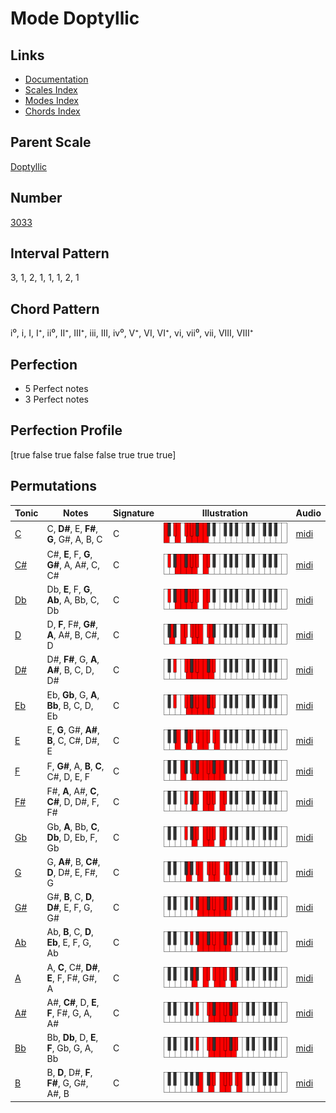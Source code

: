 # Mode Doptyllic

## Links

- [Documentation](index.md)
- [Scales Index](Scales.md)
- [Modes Index](Modes.md)
- [Chords Index](Chords.md)

## Parent Scale

[Doptyllic](ScaleDoptyllic.md)

## Number

[3033](https://ianring.com/musictheory/scales/3033)

## Interval Pattern

3, 1, 2, 1, 1, 1, 2, 1

## Chord Pattern

i⁰, i, I, I⁺, ii⁰, II⁺, III⁺, iii, III, iv⁰, V⁺, VI, VI⁺, vi, vii⁰, vii, VIII, VIII⁺

## Perfection

- 5 Perfect notes
- 3 Perfect notes

## Perfection Profile

[true false true false false true true true]

## Permutations

| Tonic | Notes | Signature | Illustration | Audio |
|-------|-------|-----------|--------------|-------|
| [C](ModeCNaturalDoptyllic.md) | C, **D#**, E, **F#**, **G**, G#, A, B, C | C | ![CNaturalDoptyllic](ModeCNaturalDoptyllic.png) | [midi](https://github.com/edipermadi/music/blob/main/docs/ModeCNaturalDoptyllic.mid?raw=true) |
| [C#](ModeCSharpDoptyllic.md) | C#, **E**, F, **G**, **G#**, A, A#, C, C# | C | ![CSharpDoptyllic](ModeCSharpDoptyllic.png) | [midi](https://github.com/edipermadi/music/blob/main/docs/ModeCSharpDoptyllic.mid?raw=true) |
| [Db](ModeDFlatDoptyllic.md) | Db, **E**, F, **G**, **Ab**, A, Bb, C, Db | C | ![DFlatDoptyllic](ModeDFlatDoptyllic.png) | [midi](https://github.com/edipermadi/music/blob/main/docs/ModeDFlatDoptyllic.mid?raw=true) |
| [D](ModeDNaturalDoptyllic.md) | D, **F**, F#, **G#**, **A**, A#, B, C#, D | C | ![DNaturalDoptyllic](ModeDNaturalDoptyllic.png) | [midi](https://github.com/edipermadi/music/blob/main/docs/ModeDNaturalDoptyllic.mid?raw=true) |
| [D#](ModeDSharpDoptyllic.md) | D#, **F#**, G, **A**, **A#**, B, C, D, D# | C | ![DSharpDoptyllic](ModeDSharpDoptyllic.png) | [midi](https://github.com/edipermadi/music/blob/main/docs/ModeDSharpDoptyllic.mid?raw=true) |
| [Eb](ModeEFlatDoptyllic.md) | Eb, **Gb**, G, **A**, **Bb**, B, C, D, Eb | C | ![EFlatDoptyllic](ModeEFlatDoptyllic.png) | [midi](https://github.com/edipermadi/music/blob/main/docs/ModeEFlatDoptyllic.mid?raw=true) |
| [E](ModeENaturalDoptyllic.md) | E, **G**, G#, **A#**, **B**, C, C#, D#, E | C | ![ENaturalDoptyllic](ModeENaturalDoptyllic.png) | [midi](https://github.com/edipermadi/music/blob/main/docs/ModeENaturalDoptyllic.mid?raw=true) |
| [F](ModeFNaturalDoptyllic.md) | F, **G#**, A, **B**, **C**, C#, D, E, F | C | ![FNaturalDoptyllic](ModeFNaturalDoptyllic.png) | [midi](https://github.com/edipermadi/music/blob/main/docs/ModeFNaturalDoptyllic.mid?raw=true) |
| [F#](ModeFSharpDoptyllic.md) | F#, **A**, A#, **C**, **C#**, D, D#, F, F# | C | ![FSharpDoptyllic](ModeFSharpDoptyllic.png) | [midi](https://github.com/edipermadi/music/blob/main/docs/ModeFSharpDoptyllic.mid?raw=true) |
| [Gb](ModeGFlatDoptyllic.md) | Gb, **A**, Bb, **C**, **Db**, D, Eb, F, Gb | C | ![GFlatDoptyllic](ModeGFlatDoptyllic.png) | [midi](https://github.com/edipermadi/music/blob/main/docs/ModeGFlatDoptyllic.mid?raw=true) |
| [G](ModeGNaturalDoptyllic.md) | G, **A#**, B, **C#**, **D**, D#, E, F#, G | C | ![GNaturalDoptyllic](ModeGNaturalDoptyllic.png) | [midi](https://github.com/edipermadi/music/blob/main/docs/ModeGNaturalDoptyllic.mid?raw=true) |
| [G#](ModeGSharpDoptyllic.md) | G#, **B**, C, **D**, **D#**, E, F, G, G# | C | ![GSharpDoptyllic](ModeGSharpDoptyllic.png) | [midi](https://github.com/edipermadi/music/blob/main/docs/ModeGSharpDoptyllic.mid?raw=true) |
| [Ab](ModeAFlatDoptyllic.md) | Ab, **B**, C, **D**, **Eb**, E, F, G, Ab | C | ![AFlatDoptyllic](ModeAFlatDoptyllic.png) | [midi](https://github.com/edipermadi/music/blob/main/docs/ModeAFlatDoptyllic.mid?raw=true) |
| [A](ModeANaturalDoptyllic.md) | A, **C**, C#, **D#**, **E**, F, F#, G#, A | C | ![ANaturalDoptyllic](ModeANaturalDoptyllic.png) | [midi](https://github.com/edipermadi/music/blob/main/docs/ModeANaturalDoptyllic.mid?raw=true) |
| [A#](ModeASharpDoptyllic.md) | A#, **C#**, D, **E**, **F**, F#, G, A, A# | C | ![ASharpDoptyllic](ModeASharpDoptyllic.png) | [midi](https://github.com/edipermadi/music/blob/main/docs/ModeASharpDoptyllic.mid?raw=true) |
| [Bb](ModeBFlatDoptyllic.md) | Bb, **Db**, D, **E**, **F**, Gb, G, A, Bb | C | ![BFlatDoptyllic](ModeBFlatDoptyllic.png) | [midi](https://github.com/edipermadi/music/blob/main/docs/ModeBFlatDoptyllic.mid?raw=true) |
| [B](ModeBNaturalDoptyllic.md) | B, **D**, D#, **F**, **F#**, G, G#, A#, B | C | ![BNaturalDoptyllic](ModeBNaturalDoptyllic.png) | [midi](https://github.com/edipermadi/music/blob/main/docs/ModeBNaturalDoptyllic.mid?raw=true) |

